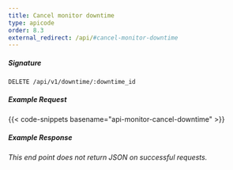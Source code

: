 ```yaml
---
title: Cancel monitor downtime
type: apicode
order: 8.3
external_redirect: /api/#cancel-monitor-downtime
---
```


##### Signature
`DELETE /api/v1/downtime/:downtime_id`
##### Example Request
{{< code-snippets basename="api-monitor-cancel-downtime" >}}
##### Example Response
*This end point does not return JSON on successful requests.*